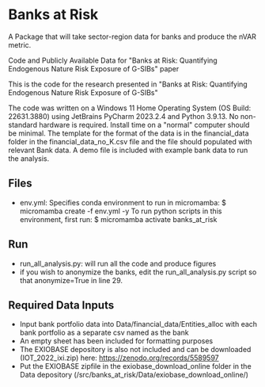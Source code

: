 # Banks at Risk 

A Package that will take sector-region data for banks and produce the nVAR metric. 

Code and Publicly Available Data for "Banks at Risk: Quantifying Endogenous Nature Risk Exposure of G-SIBs" paper

This is the code for the research presented in "Banks at Risk: Quantifying Endogenous Nature Risk Exposure of G-SIBs"

The code was written on a Windows 11 Home Operating System (OS Build: 22631.3880) using JetBrains PyCharm 2023.2.4 and Python 3.9.13. No non-standard hardware is required. Install time on a "normal" computer should be minimal.
The template for the format of the data is in the financial_data folder in the financial_data_no_K.csv file and the file should populated with relevant Bank data. A demo file is included with example bank data to run the analysis.

## Files 

- env.yml: Specifies conda environment to run in micromamba:
$ micromamba create -f env.yml -y
To run python scripts in this environment, first run:
$ micromamba activate banks_at_risk

## Run
- run_all_analysis.py: will run all the code and produce figures
- if you wish to anonymize the banks, edit the run_all_analysis.py script so that anonymize=True in line 29. 

## Required Data Inputs
- Input bank portfolio data into Data/financial_data/Entities_alloc with each bank portfolio as a separate csv named as the bank 
- An empty sheet has been included for formatting purposes
- The EXIOBASE depository is also not included and can be downloaded (IOT_2022_ixi.zip) here: https://zenodo.org/records/5589597
- Put the EXIOBASE zipfile in the exiobase_download_online folder in the Data depository (/src/banks_at_risk/Data/exiobase_download_online/)
